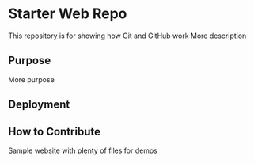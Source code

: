 # Starter Web Repo

This repository is for showing how Git and GitHub work
More description

## Purpose

More purpose

## Deployment

## How to Contribute

Sample website with plenty of files for demos

